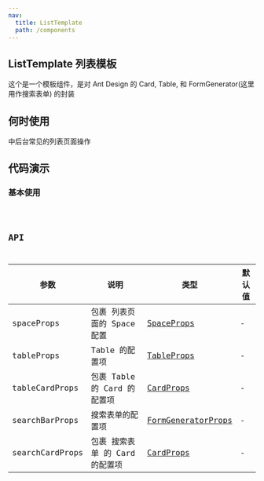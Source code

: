 ```yaml
---
nav:
  title: ListTemplate
  path: /components
---
```


## ListTemplate 列表模板

这个是一个模板组件，是对 Ant Design 的 Card, Table, 和 FormGenerator(这里用作搜索表单) 的封装

## 何时使用

中后台常见的列表页面操作

## 代码演示

### 基本使用

<code src="../../src/demos/ListTemplateDemo1.tsx"  title="简单的使用">

## API

| 参数 | 说明 | 类型 | 默认值 |
| --- | --- | --- | --- |
| spaceProps | 包裹 列表页面的 Space 配置 | [SpaceProps](https://ant-design.gitee.io/components/space-cn/#API) | - |
| tableProps | Table 的配置项 | [TableProps](https://ant-design.gitee.io/components/table-cn/#Table) | - |
| tableCardProps | 包裹 Table 的 Card 的配置项 | [CardProps](https://ant-design.gitee.io/components/card-cn/#Card) | - |
| searchBarProps | 搜索表单的配置项 | [FormGeneratorProps](/components/form-items-builder#formitemconfig-api) | - |
| searchCardProps | 包裹 搜索表单 的 Card 的配置项 | [CardProps](https://ant-design.gitee.io/components/card-cn/#Card) | - |
